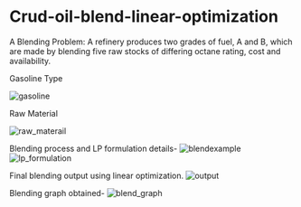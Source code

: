 # Crud-oil-blend-linear-optimization
A Blending Problem: A refinery produces two grades of fuel, A and B, which are made by blending five raw stocks of differing octane rating, cost and availability.

Gasoline Type

![gasoline](https://user-images.githubusercontent.com/39990407/57180449-3daec080-6ea6-11e9-8e79-701d0f1b6e24.png)

Raw Material

![raw_materail](https://user-images.githubusercontent.com/39990407/57180479-823a5c00-6ea6-11e9-8264-1a494eeb475c.png)

Blending process and LP formulation details-
![blendexample](https://user-images.githubusercontent.com/39990407/57180555-46ec5d00-6ea7-11e9-8eb9-64488a339615.PNG)
![lp_formulation](https://user-images.githubusercontent.com/39990407/57180570-89159e80-6ea7-11e9-80f6-88feca6352ce.PNG)

Final blending output using linear optimization.
![output](https://user-images.githubusercontent.com/39990407/57180494-92ead200-6ea6-11e9-8eb4-e74afea55f44.PNG)

Blending graph obtained-
![blend_graph](https://user-images.githubusercontent.com/39990407/57180496-967e5900-6ea6-11e9-9983-1a05028d7e20.png)
